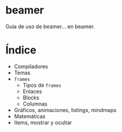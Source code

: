 # beamer
Guía de uso de beamer... en beamer.

# Índice

- Compiladores
- Temas
- `frames`
   - Tipos de `frames`
   - Enlaces
   - Blocks
   - Columnas
- Gráficos, animaciones, listings, mindmaps
- Matemáticas
- Items, mostrar y ocultar
